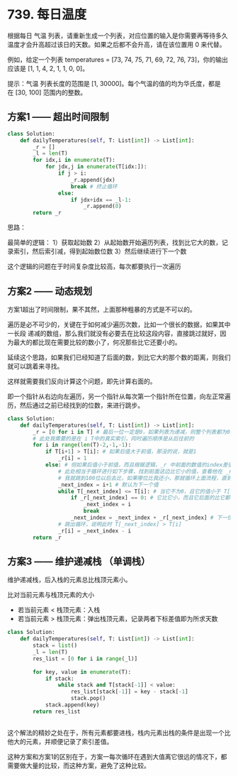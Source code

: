 # 739. 每日温度

根据每日 气温 列表，请重新生成一个列表，对应位置的输入是你需要再等待多久温度才会升高超过该日的天数。如果之后都不会升高，请在该位置用 0 来代替。

例如，给定一个列表 temperatures = [73, 74, 75, 71, 69, 72, 76, 73]，你的输出应该是 [1, 1, 4, 2, 1, 1, 0, 0]。

提示：气温 列表长度的范围是 [1, 30000]。每个气温的值的均为华氏度，都是在 [30, 100] 范围内的整数。


## 方案1 —— 超出时间限制

```python
class Solution:
    def dailyTemperatures(self, T: List[int]) -> List[int]:
        _r = []
        _l = len(T)
        for idx,i in enumerate(T):
            for jdx,j in enumerate(T[idx:]):
                if j > i:
                    _r.append(jdx)
                    break # 终止循环
                else:
                    if jdx+idx == _l-1:
                        _r.append(0)
        return _r       
```

思路：

最简单的逻辑：
1）获取起始数
2）从起始数开始遍历列表，找到比它大的数，记录索引，然后索引减，得到起始数位数
3）然后继续进行下一个数

这个逻辑的问题在于时间复杂度比较高，每次都要执行一次遍历


## 方案2 —— 动态规划

方案1超出了时间限制，果不其然，上面那种粗暴的方式是不可以的。

遍历是必不可少的，关键在于如何减少遍历次数，比如一个很长的数据，如果其中一长段 递减的数组，那么我们就没有必要去在比较这段内容，直接跳过就好，因为最大的都比现在需要比较的数小了，何况那些比它还要小的。

延续这个思路，如果我们已经知道了后面的数，到比它大的那个数的距离，则我们就可以跳着来寻找。

这样就需要我们反向计算这个问题，即先计算右面的。

即一个指针从右边向左遍历，另一个指针从每次第一个指针所在位置，向左正常遍历，然后通过之前已经找到的位数，来进行跳步。


```python
class Solution:
    def dailyTemperatures(self, T: List[int]) -> List[int]:
        _r = [0 for i in T] # 最后一位一定是0，如果列表为递减，则整个列表都为0
        # 此处我需要的是在 i T中的真实索引，同时遍历顺序是从后往前的
        for i in range(len(T)-2,-1,-1):
            if T[i+1] > T[i]: # 如果后值大于前值，那没的说，就是1
                _r[i] = 1
            else: # 但如果后值小于前值，而且根据逻辑，_r 中前面的数值的index差值都有了，那我们就可以借助 _r 来进行跳步查询
                # 此处相当于循环进行如下步骤，找到前面这边比它小的值，查看他在 _r 中的数值，比如此时它为 100,它都比我好像，那后面那100个比它还小的，我自然不用去比了
                # 我就跳到100位以后去比，如果哪位比我还小，那就循环上面流程，直到找到一个为 0 的数值为止（说明后面都不会有比它大的了。）
                _next_index = i+1 # 默认为下一个值
                while T[_next_index] <= T[i]: # 当它不为0，且它的值小于 T[i] 时（为0，那就比一下这个就好了，后面不会再有大的了，如果大，那也可以截止了）
                    if _r[_next_index] == 0: # 它比它小，而且它后面的比它都小，那就不用看了，没有比它大的了
                        _next_index = i
                        break
                    _next_index = _next_index + _r[_next_index] # 下一位的索引+它的标记数 = 下一个比它大的数
                # 跳出循环，说明此时 T[_next_index] > T[i]
                _r[i] = _next_index - i
        return _r
```


## 方案3 —— 维护递减栈 （单调栈）

维护递减栈，后入栈的元素总比栈顶元素小。

比对当前元素与栈顶元素的大小
- 若当前元素 < 栈顶元素：入栈
- 若当前元素 > 栈顶元素：弹出栈顶元素，记录两者下标差值即为所求天数

```python
class Solution:
    def dailyTemperatures(self, T: List[int]) -> List[int]:
        stack = list()
        _l = len(T)
        res_list = [0 for i in range(_l)]
        
        for key, value in enumerate(T):     
            if stack:
                while stack and T[stack[-1]] < value:
                    res_list[stack[-1]] = key - stack[-1]
                    stack.pop()
            stack.append(key)
        return res_list
    
```

这个解法的精妙之处在于，所有元素都要进栈，栈内元素出栈的条件是出现一个比他大的元素，并顺便记录了索引差值。

这种方案和方案1的区别在于，方案一每次循环在遇到大值离它很远的情况下，都需要做大量的比较，而这种方案，避免了这种比较。
 

